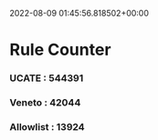2022-08-09 01:45:56.818502+00:00
# Rule Counter 
 ### UCATE : 544391

 ### Veneto : 42044

 ### Allowlist : 13924